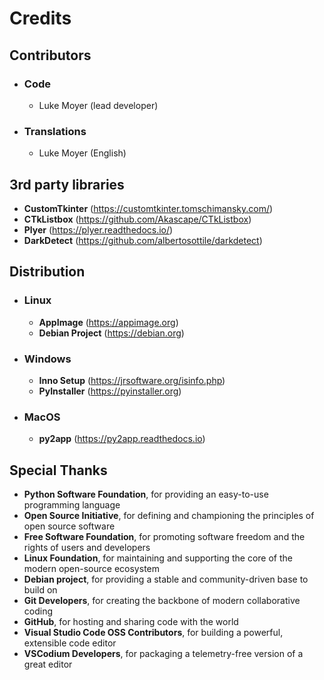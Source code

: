 # Credits

## Contributors
- ### Code
  - Luke Moyer (lead developer)
- ### Translations
  - Luke Moyer (English)

## 3rd party libraries
- **CustomTkinter** (https://customtkinter.tomschimansky.com/)
- **CTkListbox** (https://github.com/Akascape/CTkListbox)
- **Plyer** (https://plyer.readthedocs.io/)
- **DarkDetect** (https://github.com/albertosottile/darkdetect)

## Distribution
- ### Linux
  - **AppImage** (https://appimage.org)
  - **Debian Project** (https://debian.org)
- ### Windows
  - **Inno Setup** (https://jrsoftware.org/isinfo.php)
  - **PyInstaller** (https://pyinstaller.org)
- ### MacOS
  - **py2app** (https://py2app.readthedocs.io)

## Special Thanks
- **Python Software Foundation**, for providing an easy-to-use programming language
- **Open Source Initiative**, for defining and championing the principles of open source software
- **Free Software Foundation**, for promoting software freedom and the rights of users and developers
- **Linux Foundation**, for maintaining and supporting the core of the modern open-source ecosystem
- **Debian project**, for providing a stable and community-driven base to build on
- **Git Developers**, for creating the backbone of modern collaborative coding
- **GitHub**, for hosting and sharing code with the world
- **Visual Studio Code OSS Contributors**, for building a powerful, extensible code editor
- **VSCodium Developers**, for packaging a telemetry-free version of a great editor